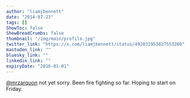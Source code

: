 ```yaml
---
author: "liamjbennett"
date: "2014-07-23"
tags: []
ShowToc: false
ShowBreadCrumbs: false
thumbnail: "/img/main/profile.jpg"
twitter_link: "https://x.com/liamjbennett/status/492031953827553280"
mastodon_link: ""
bluesky_link: ""
linkedin_link: ""
expiryDate: "2016-01-01"
---
```


[@mrzarquon](https://x.com/mrzarquon) not yet sorry. Been fire fighting so far. Hoping to start on Friday.

